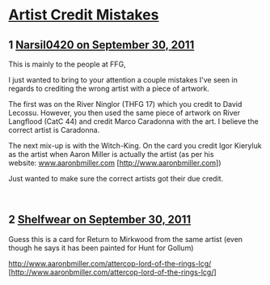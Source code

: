 # [Artist Credit Mistakes](https://community.fantasyflightgames.com/topic/53981-artist-credit-mistakes/)

## 1 [Narsil0420 on September 30, 2011](https://community.fantasyflightgames.com/topic/53981-artist-credit-mistakes/?do=findComment&comment=535287)

This is mainly to the people at FFG,

I just wanted to bring to your attention a couple mistakes I've seen in regards to crediting the wrong artist with a piece of artwork.

The first was on the River Ninglor (THFG 17) which you credit to David Lecossu. However, you then used the same piece of artwork on River Langflood (CatC 44) and credit Marco Caradonna with the art. I believe the correct artist is Caradonna.

The next mix-up is with the Witch-King. On the card you credit Igor Kieryluk as the artist when Aaron Miller is actually the artist (as per his website: www.aaronbmiller.com [http://www.aaronbmiller.com])

Just wanted to make sure the correct artists got their due credit.

 

## 2 [Shelfwear on September 30, 2011](https://community.fantasyflightgames.com/topic/53981-artist-credit-mistakes/?do=findComment&comment=535302)

Guess this is a card for Return to Mirkwood from the same artist (even though he says it has been painted for Hunt for Gollum)

http://www.aaronbmiller.com/attercop-lord-of-the-rings-lcg/ [http://www.aaronbmiller.com/attercop-lord-of-the-rings-lcg/]

